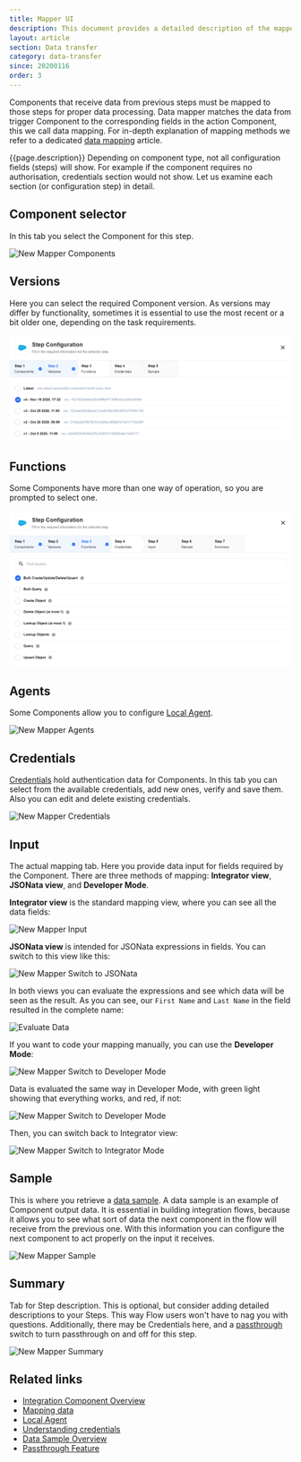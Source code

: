 ```yaml
---
title: Mapper UI
description: This document provides a detailed description of the mapper UI used in the integration flow step configuration.
layout: article
section: Data transfer
category: data-transfer
since: 20200116
order: 3
---
```


Components that receive data from previous steps must be mapped to those steps
for proper data processing. Data mapper matches the data from trigger Component
to the corresponding fields in the action Component, this we call data mapping.
For in-depth explanation of mapping methods we refer to a dedicated
[data mapping](mapping-data) article.

{{page.description}} Depending on component type, not all configuration fields
(steps) will show. For example if the component requires no authorisation, credentials
section would not show. Let us examine each section (or configuration step) in detail.

## Component selector

In this tab you select the Component for this step.

![New Mapper Components](/assets/img/integrator-guide/new-mapper/Components.png)

## Versions

Here you can select the required Component version. As versions may differ by functionality, sometimes it is essential to use the most recent or a bit older one, depending on the task requirements.

![New Mapper Versions](/assets/img/integrator-guide/new-mapper/Versions.png)

## Functions

Some Components have more than one way of operation, so you are prompted to select one.

![New Mapper Functions](/assets/img/integrator-guide/new-mapper/Functions.png)

## Agents

Some Components allow you to configure [Local Agent](/getting-started/local-agent.html).

![New Mapper Agents](/assets/img/integrator-guide/new-mapper/Agents.png)

## Credentials

[Credentials](/getting-started/credential) hold authentication data for Components. In this tab you can select from the available credentials, add new ones, verify and save them. Also you can edit and delete existing credentials.

![New Mapper Credentials](/assets/img/integrator-guide/new-mapper/Creds.png)

## Input

The actual mapping tab. Here you provide data input for fields required by the Component. There are three methods of mapping: **Integrator view**, **JSONata view**, and **Developer Mode**.

**Integrator view** is the standard mapping view, where you can see all the data fields:

![New Mapper Input](/assets/img/integrator-guide/new-mapper/Input.png)

**JSONata view** is intended for JSONata expressions in fields. You can switch to this view like this:

![New Mapper Switch to JSONata](/assets/img/integrator-guide/new-mapper/Switch-Jsonata.png)

In both views you can evaluate the expressions and see which data will be seen as the result. As you can see, our `First Name` and `Last Name` in the field resulted in the complete name:

![Evaluate Data](/assets/img/integrator-guide/new-mapper/Evaluate.png)

If you want to code your mapping manually, you can use the **Developer Mode**:

![New Mapper Switch to Developer Mode](/assets/img/integrator-guide/new-mapper/Switch-Developer.png)

Data is evaluated the same way in Developer Mode, with green light showing that everything works, and red, if not:

![New Mapper Switch to Developer Mode](/assets/img/integrator-guide/new-mapper/Evaluate-Developer.png)

Then, you can switch back to Integrator view:

![New Mapper Switch to Integrator Mode](/assets/img/integrator-guide/new-mapper/Switch-integrator.png)

## Sample

This is where you retrieve a [data sample](/getting-started/data-sample-overview). A data sample is an example of Component output data. It is essential in building integration flows, because it allows you to see what sort of data the next component in the flow will receive from the previous one. With this information you can configure the next component to act properly on the input it receives.

![New Mapper Sample](/assets/img/integrator-guide/new-mapper/Sample.png)

## Summary

Tab for Step description. This is optional, but consider adding detailed descriptions to your Steps. This way Flow users won't have to nag you with questions. Additionally, there may be Credentials here, and a [passthrough](/getting-started/passthrough-feature.html) switch to turn passthrough on and off for this step.

![New Mapper Summary](/assets/img/integrator-guide/new-mapper/Summary.png)

## Related links

- [Integration Component Overview](/getting-started/integration-component.html)
- [Mapping data](mapping-data)
- [Local Agent](/getting-started/local-agent.html)
- [Understanding credentials](/getting-started/credential)
- [Data Sample Overview](/getting-started/data-sample-overview)
- [Passthrough Feature](/getting-started/passthrough-feature.html)

